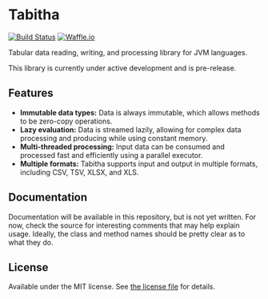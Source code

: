 # Tabitha

[![Build Status](https://img.shields.io/travis/Widen/tabitha.svg)](https://travis-ci.org/Widen/tabitha)
[![Waffle.io](https://img.shields.io/waffle/label/Widen/tabitha/in%20progress.svg)](https://waffle.io/Widen/tabitha)

Tabular data reading, writing, and processing library for JVM languages.

This library is currently under active development and is pre-release.

## Features
- **Immutable data types:** Data is always immutable, which allows methods to be zero-copy operations.
- **Lazy evaluation:** Data is streamed lazily, allowing for complex data processing and producing while using constant memory.
- **Multi-threaded processing:** Input data can be consumed and processed fast and efficiently using a parallel executor.
- **Multiple formats:** Tabitha supports input and output in multiple formats, including CSV, TSV, XLSX, and XLS.

## Documentation
Documentation will be available in this repository, but is not yet written. For now, check the source for interesting comments that may help explain usage. Ideally, the class and method names should be pretty clear as to what they do.

## License
Available under the MIT license. See [the license file](LICENSE.md) for details.
